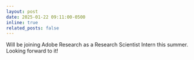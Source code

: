 ```yaml
---
layout: post
date: 2025-01-22 09:11:00-0500
inline: true
related_posts: false
---
```


Will be joining Adobe Research as a Research Scientist Intern this summer. Looking forward to it!
